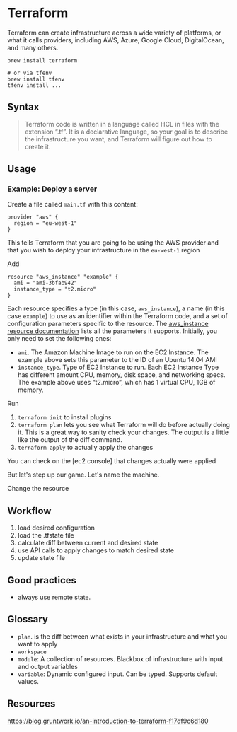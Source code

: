 # Terraform

Terraform can create infrastructure across a wide variety of platforms, or what it calls providers, including AWS, Azure, Google Cloud, DigitalOcean, and many others.

```
brew install terraform

# or via tfenv
brew install tfenv
tfenv install ...
```

## Syntax

> Terraform code is written in a language called HCL in files with the extension “.tf”. It is a declarative language, so your goal is to describe the infrastructure you want, and Terraform will figure out how to create it.


## Usage

### Example: Deploy a server

Create a file called `main.tf` with this content:

```
provider "aws" {
  region = "eu-west-1"
}
```

This tells Terraform that you are going to be using the AWS provider and that you wish to deploy your infrastructure in the `eu-west-1` region

Add

```
resource "aws_instance" "example" {
  ami = "ami-3bfab942"
  instance_type = "t2.micro"
}
```

Each resource specifies a type (in this case, `aws_instance`), a name (in this case `example`) to use as an identifier within the Terraform code, and a set of configuration parameters specific to the resource. The [aws_instance resource documentation](https://www.terraform.io/docs/providers/aws/r/instance.html) lists all the parameters it supports. Initially, you only need to set the following ones:

* `ami`. The Amazon Machine Image to run on the EC2 Instance. The example above sets this parameter to the ID of an Ubuntu 14.04 AMI
* `instance_type`. Type of EC2 Instance to run. Each EC2 Instance Type has different amount CPU, memory, disk space, and networking specs. The example above uses “t2.micro”, which has 1 virtual CPU, 1GB of memory.

Run

1. `terraform init` to install plugins
2. `terraform plan` lets you see what Terraform will do before actually doing it. This is a great way to sanity check your changes. The output is a little like the output of the diff command.
3. `terraform apply` to actually apply the changes

You can check on the [ec2 console] that changes actually were applied

But let's step up our game. Let's name the machine.

Change the resource


## Workflow

1. load desired configuration
2. load the .tfstate file
3. calculate diff between current and desired state
4. use API calls to apply changes to match desired state
5. update state file

## Good practices

* always use remote state.

## Glossary

* `plan`. is the diff between what exists in your infrastructure and what you want to apply
* `workspace`
* `module`: A collection of resources. Blackbox of infrastructure with input and output variables
* `variable`: Dynamic configured input. Can be typed. Supports default values.

## Resources

https://blog.gruntwork.io/an-introduction-to-terraform-f17df9c6d180
